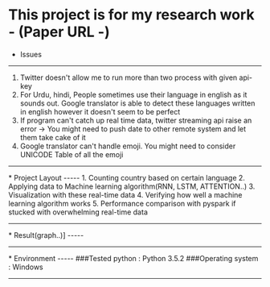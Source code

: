 This project is for my research work - (Paper URL -)
=====
* Issues
-----
1. Twitter doesn't allow me to run more than two process with given api-key
2. For Urdu, hindi, People sometimes use their language in english as it sounds out. Google translator is able to
detect these languages written in english however it doesn't seem to be perfect
3. If program can't catch up real time data, twitter streaming api raise an error -> You might need to push date to
other remote system and let them take cake of it
4. Google translator can't handle emoji. You might need to consider UNICODE Table of all the emoji
<hr/>
* Project Layout
-----
1. Counting country based on certain language
2. Applying data to Machine learning algorithm(RNN, LSTM, ATTENTION..)
3. Visualization with these real-time data
4. Verifying how well a machine learning algorithm works
5. Performance comparison with pyspark if stucked with overwhelming real-time data
<hr/>
* Result(graph..)]
-----
<hr/>
* Environment
-----
###Tested python : Python 3.5.2
###Operating system : Windows
<hr/>
